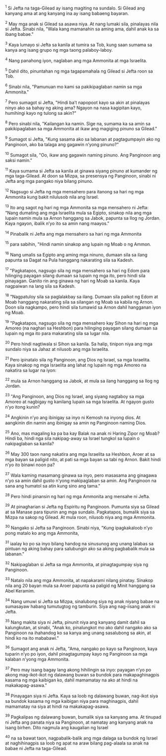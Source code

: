 <sup>1</sup>
Si Jefta na taga-Gilead ay isang magiting na sundalo. Si Gilead ang kanyang ama at ang kanyang ina ay isang babaeng bayaran. 

<sup>2</sup>
May mga anak si Gilead sa asawa niya. At nang lumaki sila, pinalayas nila si Jefta. Sinabi nila, "Wala kang mamanahin sa aming ama, dahil anak ka sa ibang babae." 

<sup>3</sup>
Kaya lumayo si Jefta sa kanila at tumira sa Tob, kung saan sumama sa kanya ang isang grupo ng mga taong palaboy-laboy. 

<sup>4</sup>
Nang panahong iyon, naglaban ang mga Ammonita at mga Israelita. 

<sup>5</sup>
Dahil dito, pinuntahan ng mga tagapamahala ng Gilead si Jefta roon sa Tob. 

<sup>6</sup>
Sinabi nila, "Pamunuan mo kami sa pakikipaglaban namin sa mga Ammonita." 

<sup>7</sup>
Pero sumagot si Jefta, "Hindi baʼt napopoot kayo sa akin at pinalayas ninyo ako sa bahay ng aking ama? Ngayon na nasa kagipitan kayo, humihingi kayo ng tulong sa akin?" 

<sup>8</sup>
Pero sinabi nila, "Kailangan ka namin. Sige na, sumama ka sa amin sa pakikipaglaban sa mga Ammonita at ikaw ang magiging pinuno sa Gilead." 

<sup>9</sup>
Sumagot si Jefta, "Kung sasama ako sa labanan at pagtagumpayin ako ng Panginoon, ako ba talaga ang gagawin nʼyong pinuno?" 

<sup>10</sup>
Sumagot sila, "Oo, ikaw ang gagawin naming pinuno. Ang Panginoon ang saksi namin." 

<sup>11</sup>
Kaya sumama si Jefta sa kanila at ginawa siyang pinuno at kumander ng mga taga-Gilead. At doon sa Mizpa, sa presensya ng Panginoon, sinabi ni Jefta ang mga pangako niya bilang pinuno. 

<sup>12</sup>
Nagsugo si Jefta ng mga mensahero para itanong sa hari ng mga Ammonita kung bakit nilulusob nila ang Israel. 

<sup>13</sup>
Ito ang sagot ng hari ng mga Ammonita sa mga mensahero ni Jefta: "Nang dumating ang mga Israelita mula sa Egipto, sinakop nila ang mga lupain namin mula sa Arnon hanggang sa Jabok, papunta sa Ilog ng Jordan. Kaya ngayon, ibalik nʼyo ito sa amin nang maayos." 

<sup>14</sup>
Pinabalik ni Jefta ang mga mensahero sa hari ng mga Ammonita 

<sup>15</sup>
para sabihin, "Hindi namin sinakop ang lupain ng Moab o ng Ammon. 

<sup>16</sup>
Nang umalis sa Egipto ang aming mga ninuno, dumaan sila sa ilang papunta sa Dagat na Pula hanggang nakarating sila sa Kadesh. 

<sup>17</sup>
"Pagkatapos, nagsugo sila ng mga mensahero sa hari ng Edom para hilinging payagan silang dumaan sa lupain ng mga ito, pero hindi sila pinayagan. Ganito rin ang ginawa ng hari ng Moab sa kanila. Kaya nagpaiwan na lang sila sa Kadesh. 

<sup>18</sup>
"Nagpatuloy sila sa paglalakbay sa ilang. Dumaan sila paikot ng Edom at Moab hanggang nakarating sila sa silangan ng Moab sa kabila ng Arnon. Doon sila nagkampo, pero hindi sila tumawid sa Arnon dahil hangganan iyon ng Moab. 

<sup>19</sup>
"Pagkatapos, nagsugo sila ng mga mensahero kay Sihon na hari ng mga Amoreo (na naghari sa Heshbon) para hilinging payagan silang dumaan sa lupain ng mga ito para makarating sila sa lugar nila. 

<sup>20</sup>
Pero hindi nagtiwala si Sihon sa kanila. Sa halip, tinipon niya ang mga sundalo niya sa Jahaz at nilusob ang mga Israelita. 

<sup>21</sup>
Pero ipinatalo sila ng Panginoon, ang Dios ng Israel, sa mga Israelita. Kaya sinakop ng mga Israelita ang lahat ng lupain ng mga Amoreo na nakatira sa lugar na iyon: 

<sup>22</sup>
mula sa Arnon hanggang sa Jabok, at mula sa ilang hanggang sa Ilog ng Jordan. 

<sup>23</sup>
"Ang Panginoon, ang Dios ng Israel, ang siyang nagtaboy sa mga Amoreo at nagbigay ng kanilang lupain sa mga Israelita. At ngayon gusto nʼyo itong kunin? 

<sup>24</sup>
Angkinin nʼyo ang ibinigay sa inyo ni Kemosh na inyong dios. At aangkinin din namin ang ibinigay sa amin ng Panginoon naming Dios. 

<sup>25</sup>
Ano, mas magaling ka pa ba kay Balak na anak ni Haring Zipor ng Moab? Hindi ba, hindi nga sila nakipag-away sa Israel tungkol sa lupain o nakipaglaban sa kanila? 

<sup>26</sup>
May 300 taon nang nakatira ang mga Israelita sa Heshbon, Aroer at sa mga bayan sa paligid nito, at pati sa mga bayan sa tabi ng Arnon. Bakit hindi nʼyo ito binawi noon pa? 

<sup>27</sup>
Wala kaming masamang ginawa sa inyo, pero masasama ang ginagawa nʼyo sa amin dahil gusto nʼyong makipaglaban sa amin. Ang Panginoon na sana ang humatol sa atin kung sino ang tama." 

<sup>28</sup>
Pero hindi pinansin ng hari ng mga Ammonita ang mensahe ni Jefta. 

<sup>29</sup>
At pinagharian si Jefta ng Espiritu ng Panginoon. Pumunta siya sa Gilead at sa Manase para tipunin ang mga sundalo. Pagkatapos, bumalik siya sa Mizpa na sakop ng Gilead. At mula roon, nilusob niya ang mga Ammonita. 

<sup>30</sup>
Nangako si Jefta sa Panginoon. Sinabi niya, "Kung ipagkakaloob nʼyo pong matalo ko ang mga Ammonita, 

<sup>31</sup>
iaalay ko po sa inyo bilang handog na sinusunog ang unang lalabas sa pintuan ng aking bahay para salubungin ako sa aking pagbabalik mula sa labanan." 

<sup>32</sup>
Nakipaglaban si Jefta sa mga Ammonita, at pinagtagumpay siya ng Panginoon. 

<sup>33</sup>
Natalo nila ang mga Ammonita, at napakarami nilang pinatay. Sinakop nila ang 20 bayan mula sa Aroer papunta sa paligid ng Minit hanggang sa Abel Keramim.

<sup>34</sup>
Nang umuwi si Jefta sa Mizpa, sinalubong siya ng anak niyang babae na sumasayaw habang tumutugtog ng tamburin. Siya ang nag-iisang anak ni Jefta. 

<sup>35</sup>
Nang makita siya ni Jefta, pinunit niya ang kanyang damit dahil sa kalungkutan, at sinabi, "Anak ko, pinalungkot mo ako dahil nangako ako sa Panginoon na ihahandog ko sa kanya ang unang sasalubong sa akin, at hindi ko na ito mababawi." 

<sup>36</sup>
Sumagot ang anak ni Jefta, "Ama, nangako po kayo sa Panginoon, kaya tuparin nʼyo po iyon, dahil pinagtagumpay kayo ng Panginoon sa mga kalaban nʼyong mga Ammonita. 

<sup>37</sup>
Pero may isang bagay lang akong hihilingin sa inyo: payagan nʼyo po akong mag-ikot-ikot ng dalawang buwan sa bundok para makapaghinagpis kasama ng mga kaibigan ko, dahil mamamatay na ako at hindi na makakapag-asawa." 

<sup>38</sup>
Pinayagan siya ni Jefta. Kaya sa loob ng dalawang buwan, nag-ikot siya sa bundok kasama ng mga kaibigan niya para maghinagpis, dahil mamamatay na siya at hindi na makakapag-asawa. 

<sup>39</sup>
Pagkalipas ng dalawang buwan, bumalik siya sa kanyang ama. At tinupad ni Jefta ang panata niya sa Panginoon, at namatay ang kanyang anak na isang birhen. Dito nagmula ang kaugalian ng Israel 

<sup>40</sup>
na sa bawat taon, nagpabalik-balik ang mga dalaga sa bundok ng Israel at naghihinagpis sa loob ng apat na araw bilang pag-alaala sa anak na babae ni Jefta na taga-Gilead.